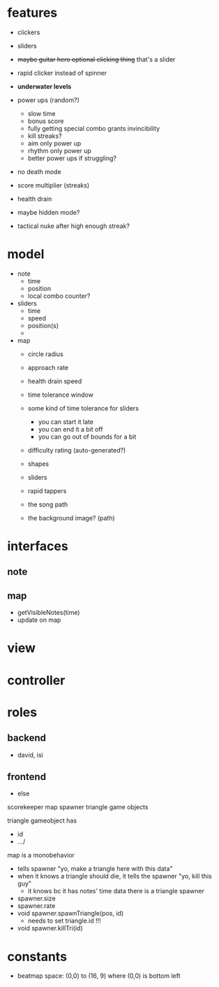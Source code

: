 # features
* clickers
* sliders
* ~~maybe guitar hero optional clicking thing~~ that's a slider
* rapid clicker instead of spinner
* **underwater levels**
* power ups (random?)
    * slow time
    * bonus score
    * fully getting special combo grants invincibility
    * kill streaks?
    * aim only power up
    * rhythm only power up
    * better power ups if struggling?

* no death mode
* score multiplier (streaks)
* health drain
* maybe hidden mode?
* tactical nuke after high enough streak?

# model
* note
    * time
    * position
    * local combo counter?
* sliders
    * time
    * speed
    * position(s)
    * 
* map
    * circle radius
    * approach rate
    * health drain speed
    * time tolerance window
    * some kind of time tolerance for sliders
        * you can start it late
        * you can end it a bit off
        * you can go out of bounds for a bit

    * difficulty rating (auto-generated?)

    * shapes
    * sliders
    * rapid tappers
    * the song path
    * the background image? (path)


# interfaces
## note

## map
* getVisibleNotes(time)
* update on map


# view

# controller

# roles

## backend
* david, isi

## frontend
* else

scorekeeper
map
spawner
triangle game objects

triangle gameobject has
* id
* .../

map is a monobehavior
* tells spawner "yo, make a triangle here with this data"
* when it knows a triangle should die, it tells the spawner "yo, kill this guy"
    * it knows bc it has notes' time data
there is a triangle spawner
* spawner.size
* spawner.rate
* void spawner.spawnTriangle(pos, id)
    * needs to set triangle.id !!!
* void spawner.killTri(id)

# constants
* beatmap space: (0,0) to (16, 9) where (0,0) is bottom left

